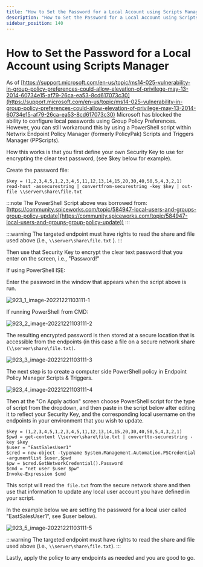 ```yaml
---
title: "How to Set the Password for a Local Account using Scripts Manager"
description: "How to Set the Password for a Local Account using Scripts Manager"
sidebar_position: 140
---
```


# How to Set the Password for a Local Account using Scripts Manager

As of
[https://support.microsoft.com/en-us/topic/ms14-025-vulnerability-in-group-policy-preferences-could-allow-elevation-of-privilege-may-13-2014-60734e15-af79-26ca-ea53-8cd617073c30](https://support.microsoft.com/en-us/topic/ms14-025-vulnerability-in-group-policy-preferences-could-allow-elevation-of-privilege-may-13-2014-60734e15-af79-26ca-ea53-8cd617073c30)
Microsoft has blocked the ability to configure local passwords using Group Policy Preferences. 
However, you can still workaround this by using a PowerShell script within Netwrix Endpoint Policy
Manager (formerly PolicyPak) Scripts and Triggers Manager (PPScripts).

How this works is that you first define your own Security Key to use for encrypting the clear text
password, (see $key below for example).

Create the password file:

```
$key = (1,2,3,4,5,1,2,3,4,5,11,12,13,14,15,20,30,40,50,5,4,3,2,1)
read-host -assecurestring | convertfrom-securestring -key $key | out-file \\server\share\file.txt
```

:::note
The PowerShell Script above was borrowed from:
[https://community.spiceworks.com/topic/584947-local-users-and-groups-group-policy-update](https://community.spiceworks.com/topic/584947-local-users-and-groups-group-policy-update))
:::


:::warning
The targeted endpoint must have rights to read the share and file used above (i.e.,
`\\server\share\file.txt` ).
:::


Then use that Security Key to encrypt the clear text password that you enter on the screen, i.e.,
"Password!"

If using PowerShell ISE:

Enter the password in the window that appears when the script above is run.

![923_1_image-20221221103111-1](/images/endpointpolicymanager/scriptstriggers/923_1_image-20221221103111-1.webp)

If running PowerShell from CMD:

![923_2_image-20221221103111-2](/images/endpointpolicymanager/scriptstriggers/923_2_image-20221221103111-2.webp)

The resulting encrypted password is then stored at a secure location that is accessible from the
endpoints (in this case a file on a secure network share `(\\server\share\file.txt)`.

![923_3_image-20221221103111-3](/images/endpointpolicymanager/scriptstriggers/923_3_image-20221221103111-3.webp)

The next step is to create a computer side PowerShell policy in Endpoint Policy Manager Scripts &
Triggers.

![923_4_image-20221221103111-4](/images/endpointpolicymanager/scriptstriggers/923_4_image-20221221103111-4.webp)

Then at the "On Apply action" screen choose PowerShell script for the type of script from the
dropdown, and then paste in the script below after editing it to reflect your Security Key, and the
corresponding local username on the endpoints in your environment that you wish to update.

```
$key = (1,2,3,4,5,1,2,3,4,5,11,12,13,14,15,20,30,40,50,5,4,3,2,1)
$pwd = get-content \\server\share\file.txt | convertto-securestring -key $key
$user = "EastSalesUser1"
$cred = new-object -typename System.Management.Automation.PSCredential -argumentlist $user,$pwd
$pw = $cred.GetNetworkCredential().Password
$cmd = "net user $user $pw"
Invoke-Expression $cmd
```

This script will read the` file.txt` from the secure network share and then use that information to
update any local user account you have defined in your script.

In the example below we are setting the password for a local user called "EastSalesUser1", see $user
below).

![923_5_image-20221221103111-5](/images/endpointpolicymanager/scriptstriggers/923_5_image-20221221103111-5.webp)

:::warning
The targeted endpoint must have rights to read the share and file used above (i.e.,
`\\server\share\file.txt`).
:::


Lastly, apply the policy to any endpoints as needed and you are good to go.
